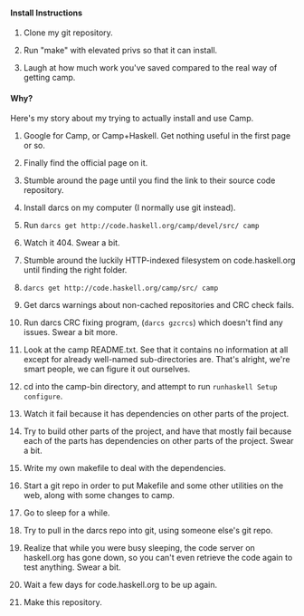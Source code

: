 #### Install Instructions

1) Clone my git repository.

2) Run "make" with elevated privs so that it can install.

3) Laugh at how much work you've saved compared to the real way of getting camp.


#### Why?


Here's my story about my trying to actually install and use Camp.

1) Google for Camp, or Camp+Haskell. Get nothing useful in the first page or so.

2) Finally find the official page on it.

3) Stumble around the page until you find the link to their source code repository.

4) Install darcs on my computer (I normally use git instead).

5) Run `darcs get http://code.haskell.org/camp/devel/src/ camp`

6) Watch it 404. Swear a bit.

7) Stumble around the luckily HTTP-indexed filesystem on code.haskell.org until finding the right folder.

8) `darcs get http://code.haskell.org/camp/src/ camp`

9) Get darcs warnings about non-cached repositories and CRC check fails.

10) Run darcs CRC fixing program, (`darcs gzcrcs`) which doesn't find any issues. Swear a bit more.

11) Look at the camp README.txt. See that it contains no information at all except for already well-named sub-directories are. That's alright, we're smart people, we can figure it out ourselves.

12) cd into the camp-bin directory, and attempt to run `runhaskell Setup configure`.

13) Watch it fail because it has dependencies on other parts of the project.

14) Try to build other parts of the project, and have that mostly fail because each of the parts has dependencies on other parts of the project. Swear a bit.

15) Write my own makefile to deal with the dependencies.

16) Start a git repo in order to put Makefile and some other utilities on the web, along with some changes to camp.

17) Go to sleep for a while.

18) Try to pull in the darcs repo into git, using someone else's git repo. 

19) Realize that while you were busy sleeping, the code server on haskell.org has gone down, so you can't even retrieve the code again to test anything. Swear a bit.

20) Wait a few days for code.haskell.org to be up again.

21) Make this repository.

